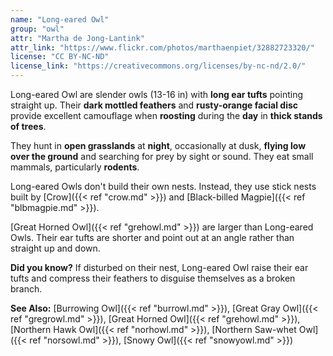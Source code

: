 ```yaml
---
name: "Long-eared Owl"
group: "owl"
attr: "Martha de Jong-Lantink"
attr_link: "https://www.flickr.com/photos/marthaenpiet/32882723320/"
license: "CC BY-NC-ND"
license_link: "https://creativecommons.org/licenses/by-nc-nd/2.0/"
---
```

Long-eared Owl are slender owls (13-16 in) with **long ear tufts** pointing straight up. Their **dark mottled feathers** and **rusty-orange facial disc** provide excellent camouflage when **roosting** during the **day** in **thick stands of trees**.

They hunt in **open grasslands** at **night**, occasionally at dusk, **flying low over the ground** and searching for prey by sight or sound. They eat small mammals, particularly **rodents**.

Long-eared Owls don't build their own nests. Instead, they use stick nests built by [Crow]({{< ref "crow.md" >}}) and [Black-billed Magpie]({{< ref "blbmagpie.md" >}}).

[Great Horned Owl]({{< ref "grehowl.md" >}}) are larger than Long-eared Owls. Their ear tufts are shorter and point out at an angle rather than straight up and down.

**Did you know?** If disturbed on their nest, Long-eared Owl raise their ear tufts and compress their feathers to disguise themselves as a broken branch.

<!-- generated, do not edit -->
**See Also:**
[Burrowing Owl]({{< ref "burrowl.md" >}}),
[Great Gray Owl]({{< ref "gregrowl.md" >}}),
[Great Horned Owl]({{< ref "grehowl.md" >}}),
[Northern Hawk Owl]({{< ref "norhowl.md" >}}),
[Northern Saw-whet Owl]({{< ref "norsowl.md" >}}),
[Snowy Owl]({{< ref "snowyowl.md" >}})
